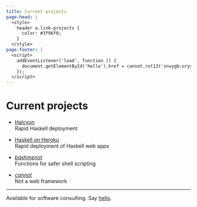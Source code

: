 ```yaml
---
title: Current projects
page-head: |
  <style>
    header a.link-projects {
      color: #3f96f0;
    }
  </style>
page-footer: |
  <script>
    addEventListener('load', function () {
      document.getElementById('hello').href = cannot.rot13('znvygb:uryyb@zvrgrx.vb');
    });
  </script>
---
```



Current projects
================

-   [Halcyon](http://halcyon.sh/)\
    Rapid Haskell deployment

-   [Haskell on Heroku](http://haskellonheroku.com/)\
    Rapid deployment of Haskell web apps

-   [_bashmenot_](http://bashmenot.mietek.io/)\
    Functions for safer shell scripting

-   [_cannot_](http://cannot.mietek.io/)\
    Not a web framework


---

Available for software consulting.  Say <a href="" id="hello">hello</a>.
